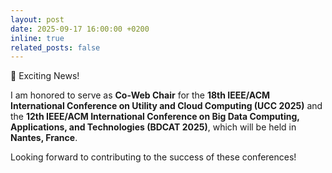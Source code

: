 ```yaml
---
layout: post
date: 2025-09-17 16:00:00 +0200
inline: true
related_posts: false
---
```


📰 Exciting News!

I am honored to serve as **Co-Web Chair** for the **18th IEEE/ACM International Conference on Utility and Cloud Computing (UCC 2025)** and the **12th IEEE/ACM International Conference on Big Data Computing, Applications, and Technologies (BDCAT 2025)**, which will be held in **Nantes, France**.

Looking forward to contributing to the success of these conferences!

